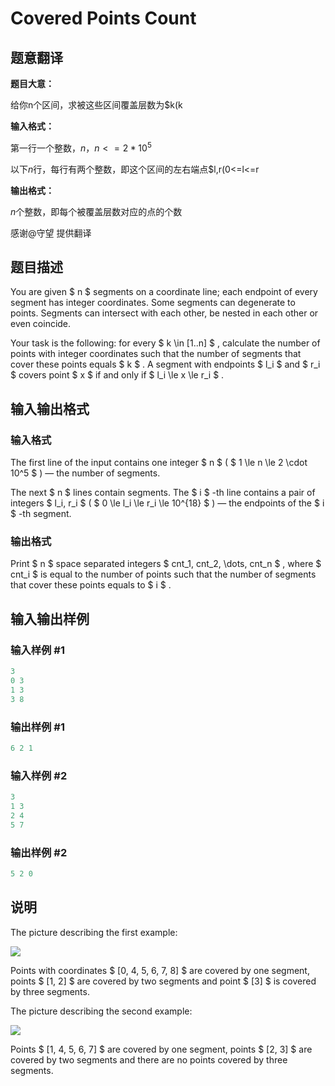 # Covered Points Count

## 题意翻译

**题目大意：**

给你n个区间，求被这些区间覆盖层数为$k(k

**输入格式：**

第一行一个整数，$n$，$n<=2*10^5$

以下$n$行，每行有两个整数，即这个区间的左右端点$l,r(0<=l<=r

**输出格式：**

$n$个整数，即每个被覆盖层数对应的点的个数

感谢@守望 提供翻译

## 题目描述

You are given $ n $ segments on a coordinate line; each endpoint of every segment has integer coordinates. Some segments can degenerate to points. Segments can intersect with each other, be nested in each other or even coincide.

Your task is the following: for every $ k \in [1..n] $ , calculate the number of points with integer coordinates such that the number of segments that cover these points equals $ k $ . A segment with endpoints $ l_i $ and $ r_i $ covers point $ x $ if and only if $ l_i \le x \le r_i $ .

## 输入输出格式

### 输入格式

The first line of the input contains one integer $ n $ ( $ 1 \le n \le 2 \cdot 10^5 $ ) — the number of segments.

The next $ n $ lines contain segments. The $ i $ -th line contains a pair of integers $ l_i, r_i $ ( $ 0 \le l_i \le r_i \le 10^{18} $ ) — the endpoints of the $ i $ -th segment.

### 输出格式

Print $ n $ space separated integers $ cnt_1, cnt_2, \dots, cnt_n $ , where $ cnt_i $ is equal to the number of points such that the number of segments that cover these points equals to $ i $ .

## 输入输出样例

### 输入样例 #1

```cpp
3
0 3
1 3
3 8

```
### 输出样例 #1

```cpp
6 2 1 

```
### 输入样例 #2

```cpp
3
1 3
2 4
5 7

```
### 输出样例 #2

```cpp
5 2 0 

```
## 说明

The picture describing the first example:

![](https://cdn.luogu.com.cn/upload/vjudge_pic/CF1000C/17915e9f013a4bf2fc8da8bb91bf91d54c6ad4d9.png)

Points with coordinates $ [0, 4, 5, 6, 7, 8] $ are covered by one segment, points $ [1, 2] $ are covered by two segments and point $ [3] $ is covered by three segments.

The picture describing the second example:

![](https://cdn.luogu.com.cn/upload/vjudge_pic/CF1000C/484913eb84f8712b6389579cb510f240f411cf37.png)

Points $ [1, 4, 5, 6, 7] $ are covered by one segment, points $ [2, 3] $ are covered by two segments and there are no points covered by three segments.

